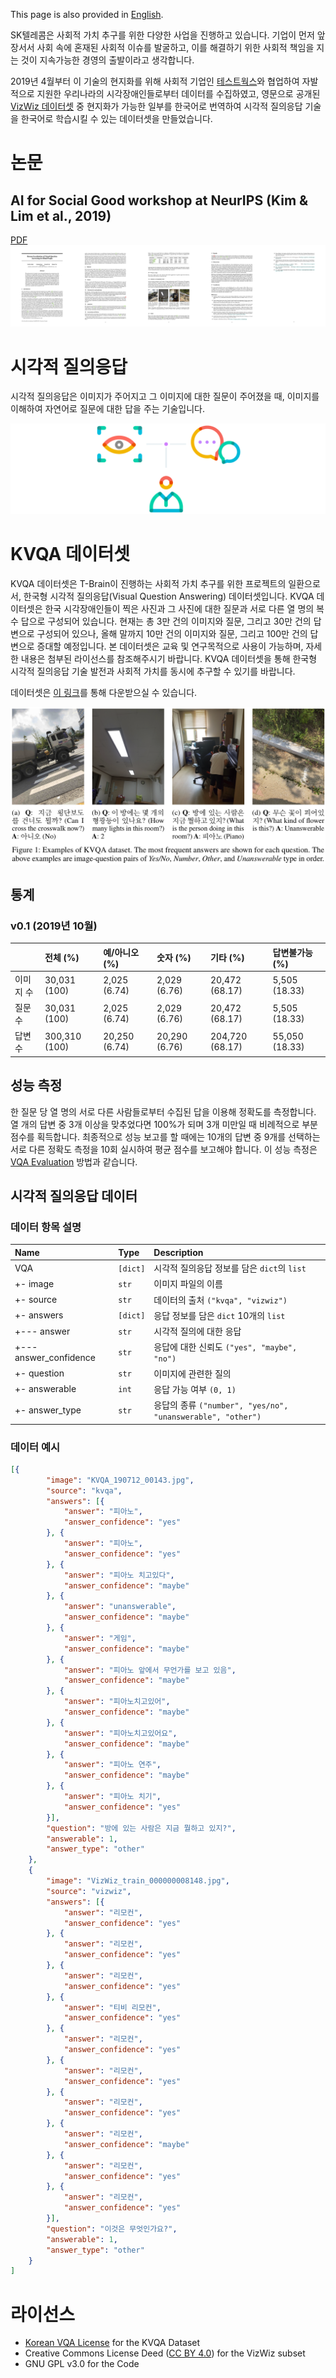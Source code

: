 This page is also provided in [English](README-en.md).

SK텔레콤은 사회적 가치 추구를 위한 다양한 사업을 진행하고 있습니다. 기업이 먼저 앞장서서 사회 속에 혼재된 사회적 이슈를 발굴하고, 이를 해결하기 위한 사회적 책임을 지는 것이 지속가능한 경영의 출발이라고 생각합니다.

2019년 4월부터 이 기술의 현지화를 위해 사회적 기업인 [테스트웍스](http://www.testworks.co.kr)와 협업하여 자발적으로 지원한 우리나라의 시각장애인들로부터 데이터를 수집하였고, 영문으로 공개된 [VizWiz 데이터셋](https://vizwiz.org/tasks-and-datasets/vqa/) 중 현지화가 가능한 일부를 한국어로 번역하여 시각적 질의응답 기술을 한국어로 학습시킬 수 있는 데이터셋을 만들었습니다.

# 논문

## AI for Social Good workshop at NeurIPS (Kim & Lim et al., 2019)

[PDF](https://drive.google.com/open?id=1CB9DwXTI1UqpsCEN9a5V9yOLS_T_HTu_)
![AI for Social Good workshop at NeurIPS](docs/assets/img/AISG_NeurIPS_2019_KVQA.png)

# 시각적 질의응답

시각적 질의응답은 이미지가 주어지고 그 이미지에 대한 질문이 주어졌을 때, 이미지를 이해하여 자연어로 질문에 대한 답을 주는 기술입니다.

![VQA](docs/assets/img/vqa.png)

# KVQA 데이터셋

KVQA 데이터셋은 T-Brain이 진행하는 사회적 가치 추구를 위한 프로젝트의 일환으로서, 한국형 시각적 질의응답(Visual Question Answering) 데이터셋입니다. KVQA 데이터셋은 한국 시각장애인들이 찍은 사진과 그 사진에 대한 질문과 서로 다른 열 명의 복수 답으로 구성되어 있습니다.
현재는 총 3만 건의 이미지와 질문, 그리고 30만 건의 답변으로 구성되어 있으나, 올해 말까지 10만 건의 이미지와 질문, 그리고 100만 건의 답변으로 증대할 예정입니다.
본 데이터셋은 교육 및 연구목적으로 사용이 가능하며, 자세한 내용은 첨부된 라이선스를 참조해주시기 바랍니다. KVQA 데이터셋을 통해 한국형 시각적 질의응답 기술 발전과 사회적 가치를 동시에 추구할 수 있기를 바랍니다.

데이터셋은 [이 링크](https://drive.google.com/drive/folders/1hqnCxlWq5JAxnj_wsXjteH0UFhS7RMHW?usp=sharing)를 통해 다운받으실 수 있습니다.

![Examples of KVQA](docs/assets/img/kvqa_examples.png)

## 통계

### v0.1 (2019년 10월)

|           | 전체 (%)      | 예/아니오 (%)  | 숫자 (%)      | 기타 (%)        | 답변불가능 (%)   |
|:----------|:-------------|:-------------|:-------------|:---------------|:--------------|
| 이미지 수   | 30,031 (100) | 2,025 (6.74) | 2,029 (6.76) | 20,472 (68.17) | 5,505 (18.33) |
| 질문 수     | 30,031 (100) | 2,025 (6.74) | 2,029 (6.76) | 20,472 (68.17) | 5,505 (18.33) |
| 답변 수     | 300,310 (100)| 20,250 (6.74)| 20,290 (6.76)| 204,720 (68.17)| 55,050 (18.33)| 

## 성능 측정

한 질문 당 열 명의 서로 다른 사람들로부터 수집된 답을 이용해 정확도를 측정합니다. 열 개의 답변 중 3개 이상을 맞추었다면 100%가 되며 3개 미만일 때 비례적으로 부분 점수를 획득합니다. 최종적으로 성능 보고를 할 때에는 10개의 답변 중 9개를 선택하는 서로 다른 정확도 측정을 10회 실시하여 평균 점수를 보고해야 합니다. 이 성능 측정은 [VQA Evaluation](https://visualqa.org/evaluation.html) 방법과 같습니다.

## 시각적 질의응답 데이터

### 데이터 항목 설명

| Name                             | Type     | Description                                              |
|:---------------------------------|:---------|:---------------------------------------------------------|
| VQA                              | `[dict]` | 시각적 질의응답 정보를 담은 `dict`의 `list`                     |
| +- image                         | `str`    | 이미지 파일의 이름                                           |
| +- source                        | `str`    | 데이터의 출처 `("kvqa", "vizwiz")`                          |
| +- answers                       | `[dict]` | 응답 정보를 담은 `dict` 10개의 `list`                         |
| +--- answer                      | `str`    | 시각적 질의에 대한 응답                                        |
| +--- answer_confidence           | `str`    | 응답에 대한 신뢰도 `("yes", "maybe", "no")`                   |
| +- question                      | `str`    | 이미지에 관련한 질의                                           |
| +- answerable                    | `int`    | 응답 가능 여부 `(0, 1)`                                       |
| +- answer_type                   | `str`    | 응답의 종류 `("number", "yes/no", "unanswerable", "other")`   |

### 데이터 예시

```json
[{
        "image": "KVQA_190712_00143.jpg",
        "source": "kvqa",
        "answers": [{
            "answer": "피아노",
            "answer_confidence": "yes"
        }, {
            "answer": "피아노",
            "answer_confidence": "yes"
        }, {
            "answer": "피아노 치고있다",
            "answer_confidence": "maybe"
        }, {
            "answer": "unanswerable",
            "answer_confidence": "maybe"
        }, {
            "answer": "게임",
            "answer_confidence": "maybe"
        }, {
            "answer": "피아노 앞에서 무언가를 보고 있음",
            "answer_confidence": "maybe"
        }, {
            "answer": "피아노치고있어",
            "answer_confidence": "maybe"
        }, {
            "answer": "피아노치고있어요",
            "answer_confidence": "maybe"
        }, {
            "answer": "피아노 연주",
            "answer_confidence": "maybe"
        }, {
            "answer": "피아노 치기",
            "answer_confidence": "yes"
        }],
        "question": "방에 있는 사람은 지금 뭘하고 있지?",
        "answerable": 1,
        "answer_type": "other"
    },
    {
        "image": "VizWiz_train_000000008148.jpg",
        "source": "vizwiz",
        "answers": [{
            "answer": "리모컨",
            "answer_confidence": "yes"
        }, {
            "answer": "리모컨",
            "answer_confidence": "yes"
        }, {
            "answer": "리모컨",
            "answer_confidence": "yes"
        }, {
            "answer": "티비 리모컨",
            "answer_confidence": "yes"
        }, {
            "answer": "리모컨",
            "answer_confidence": "yes"
        }, {
            "answer": "리모컨",
            "answer_confidence": "yes"
        }, {
            "answer": "리모컨",
            "answer_confidence": "yes"
        }, {
            "answer": "리모컨",
            "answer_confidence": "maybe"
        }, {
            "answer": "리모컨",
            "answer_confidence": "yes"
        }, {
            "answer": "리모컨",
            "answer_confidence": "yes"
        }],
        "question": "이것은 무엇인가요?",
        "answerable": 1,
        "answer_type": "other"
    }
]
```

# 라이선스

* [Korean VQA License](LICENSE) for the KVQA Dataset
* Creative Commons License Deed ([CC BY 4.0](https://creativecommons.org/licenses/by/4.0/deed.ko)) for the VizWiz subset
* GNU GPL v3.0 for the Code
